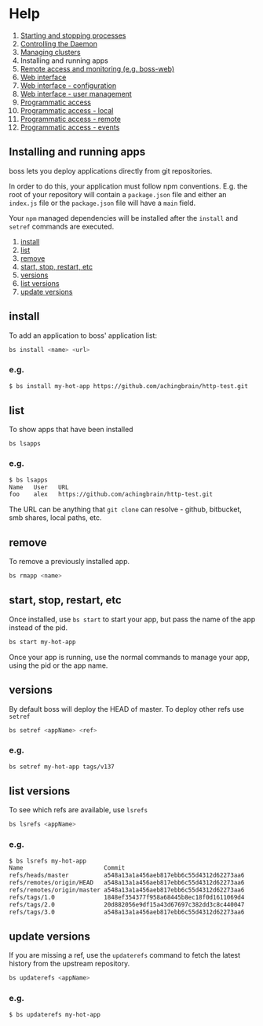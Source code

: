 # Help

1. [Starting and stopping processes](processes.md)
1. [Controlling the Daemon](daemon.md)
1. [Managing clusters](clusters.md)
1. Installing and running apps
1. [Remote access and monitoring (e.g. boss-web)](remote.md)
1. [Web interface](web.md)
1. [Web interface - configuration](web-config.md)
1. [Web interface - user management](web-users.md)
1. [Programmatic access](programmatic-access.md)
1. [Programmatic access - local](programmatic-access-local.md)
1. [Programmatic access - remote](programmatic-access-remote.md)
1. [Programmatic access - events](programmatic-access-events.md)

## Installing and running apps

boss lets you deploy applications directly from git repositories.

In order to do this, your application must follow npm conventions.  E.g. the root of your repository will contain a `package.json` file and either an `index.js` file or the `package.json` file will have a `main` field.

Your `npm` managed dependencies will be installed after the `install` and `setref` commands are executed.

1. [install](#install)
1. [list](#list)
1. [remove](#remove)
1. [start, stop, restart, etc](#start-stop-restart-etc)
1. [versions](#versions)
1. [list versions](#list-versions)
1. [update versions](#update-versions)

## install

To add an application to boss' application list:

```sh
bs install <name> <url>
```

### e.g.

```sh
$ bs install my-hot-app https://github.com/achingbrain/http-test.git
```

## list

To show apps that have been installed

```
bs lsapps
```

### e.g.

```sh
$ bs lsapps
Name   User   URL
foo    alex   https://github.com/achingbrain/http-test.git
```

The URL can be anything that `git clone` can resolve - github, bitbucket, smb shares, local paths, etc.

## remove

To remove a previously installed app.

```sh
bs rmapp <name>
```

## start, stop, restart, etc

Once installed, use `bs start` to start your app, but pass the name of the app instead of the pid.

```sh
bs start my-hot-app
```

Once your app is running, use the normal commands to manage your app, using the pid or the app name.

## versions

By default boss will deploy the HEAD of master.  To deploy other refs use `setref`

```sh
bs setref <appName> <ref>
```

### e.g.

```sh
bs setref my-hot-app tags/v137
```

## list versions

To see which refs are available, use `lsrefs`

```sh
bs lsrefs <appName>
```

### e.g.

```sh
$ bs lsrefs my-hot-app
Name                       Commit
refs/heads/master          a548a13a1a456aeb817ebb6c55d4312d62273aa6
refs/remotes/origin/HEAD   a548a13a1a456aeb817ebb6c55d4312d62273aa6
refs/remotes/origin/master a548a13a1a456aeb817ebb6c55d4312d62273aa6
refs/tags/1.0              1848ef354377f958a68445b8ec18f0d1611069d4
refs/tags/2.0              20d882056e9df15a43d67697c382dd3c8c440047
refs/tags/3.0              a548a13a1a456aeb817ebb6c55d4312d62273aa6
```

## update versions

If you are missing a ref, use the `updaterefs` command to fetch the latest history from the upstream repository.

```sh
bs updaterefs <appName>
```

### e.g.

```sh
$ bs updaterefs my-hot-app
```
